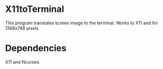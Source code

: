# X11toTerminal
This program transtales screen image to the terminal. Works to X11 and for 1366x768 pixels.
# Dependencies
X11 and Ncurses.
